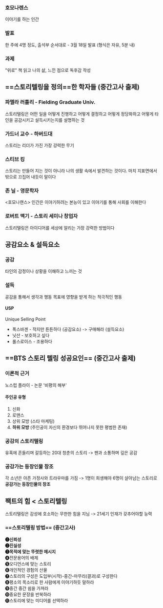 ### 호모나렌스
이야기를 하는 인간
### 발표
한 주에 4명 정도, 출석부 순서대로 - 3월 18일 발표 (형식은 자유, 5분 내)
### 과제
"위로" 책 읽고 나의 삶, 느낀 점으로 독후감 작성
## ==스토리텔링을 정의==한 학자들 (중간고사 출제)
### 파멜라 러틀리 - Fielding Graduate Univ.
스토리텔링은 어떤 일을 어떻게 진행하고 어떻게 결정하고 어떻게 정당화하고 어떻게 타인을 공감시키고 설득시키는지를 설명하는 것
### 가드너 교수 - 하버드대
스토리는 리더가 가진 가장 강력한 무기
### 스티브 킹
스토리는 만들어 지는 것이 아니라 나의 생활 속에서 발견하는 것이다. 마치 지표면에서 밖으로 끄집어 내듯이 말이다
### 존 닐 - 영문학자
<호모나랜스> 인간은 이야기하려는 본능이 있고 이야기를 통해 사회를 이해한다
### 로버트 맥기 - 스토리 세미나 창업자
스토리텔링은 아이디어를 세상에 알리는 가장 강력한 방법이다
## 공감요소 & 설득요소
### 공감
타인의 감정이나 상황을 이해하고 느끼는 것
### 설득
공감을 통해서 생각과 행동 목표에 영향을 받게 하는 적극적인 행동
#### USP
Unique Selling Point
- 폭스바겐 - 작지만 튼튼하다 (공감요소) -> 구매해라 (설득요소)
- 닛산 - 보호하고 싶다
- 롤스로이스 - 조용하다
## ==BTS 스토리 텔링 성공요인== (중간고사 출제)
### 이론적 근거
노스럽 플라이 - 논문 '비평의 해부'
#### 주인공 유형
1. 신화
2. 로맨스
3. 상위 모방 (스타 마케팅)
4. **하위 모방** (주인공이 자신의 환경보다 뛰어나지 못한 평범한 존재)
### 공감의 스토리텔링
유혹에 흔들리며 갈등하는 20대 청춘의 스토리 -> 팬과 소통하며 깊은 공감
### 공감가는 등장인물 창조
각 소년은 아픈 가정사와 트라우마를 가짐
-> 1명이 희생해야 6명이 살아남는 스토리로 **공감가는 등장인물의 창조**
## 팩트의 힘 < 스토리텔링
스토리텔링은 감성에 호소하는 무한한 힘을 지님 -> 21세기 인재가 갖추어야할 능력
### ==스토리텔링 방법== (중간고사)
**❶신뢰성**  
**❷진실성**  
**❸목적에 맞는 뚜렷한 메시지**  
❹전문용어의 배제  
❺오디언스에 맞는 스토리  
❻개인적인 경험의 산물  
❼스토리의 구성은 도입부(시작)-중간-마무리(결과)로 구성한다  
❽평소의 목소리로 한 사람에게 이야기하듯 말하라  
❾중간 중간 쉼을 가져라  
❿중요한 문장을 반복하라  
⓫스토리에 맞는 미디어를 선택하라